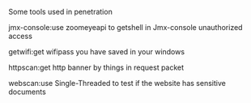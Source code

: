 Some tools used in penetration

jmx-console:use zoomeyeapi to getshell in Jmx-console unauthorized access

getwifi:get wifipass you have saved in your windows

httpscan:get http banner by things in request packet

webscan:use Single-Threaded to test if the website has sensitive documents
